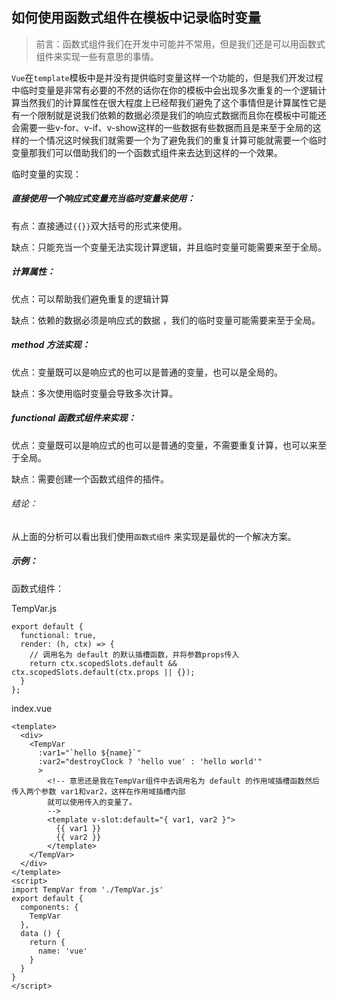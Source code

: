 ## 如何使用函数式组件在模板中记录临时变量

> 前言：函数式组件我们在开发中可能并不常用，但是我们还是可以用函数式组件来实现一些有意思的事情。

`Vue`在`template`模板中是并没有提供临时变量这样一个功能的，但是我们开发过程中临时变量是非常有必要的不然的话你在你的模板中会出现多次重复的一个逻辑计算当然我们的计算属性在很大程度上已经帮我们避免了这个事情但是计算属性它是有一个限制就是说我们依赖的数据必须是我们的响应式数据而且你在模板中可能还会需要一些v-for、v-if、v-show这样的一些数据有些数据而且是来至于全局的这样的一个情况这时候我们就需要一个为了避免我们的重复计算可能就需要一个临时变量那我们可以借助我们的一个函数式组件来去达到这样的一个效果。

临时变量的实现：

##### 直接使用一个响应式变量充当临时变量来使用：

有点：直接通过`{{}}`双大括号的形式来使用。

缺点：只能充当一个变量无法实现计算逻辑，并且临时变量可能需要来至于全局。

##### 计算属性：

优点：可以帮助我们避免重复的逻辑计算

缺点：依赖的数据必须是响应式的数据 ，我们的临时变量可能需要来至于全局。

##### method 方法实现：

优点：变量既可以是响应式的也可以是普通的变量，也可以是全局的。

缺点：多次使用临时变量会导致多次计算。

##### functional 函数式组件来实现：

优点：变量既可以是响应式的也可以是普通的变量，不需要重复计算，也可以来至于全局。

缺点：需要创建一个函数式组件的插件。

###### 结论：

从上面的分析可以看出我们使用`函数式组件` 来实现是最优的一个解决方案。


##### 示例：


函数式组件：

TempVar.js

```
export default {
  functional: true,
  render: (h, ctx) => {
    // 调用名为 default 的默认插槽函数，并将参数props传入
    return ctx.scopedSlots.default && ctx.scopedSlots.default(ctx.props || {});
  }
};
```

index.vue


```
<template>
  <div>
    <TempVar
      :var1="`hello ${name}`"
      :var2="destroyClock ? 'hello vue' : 'hello world'"
      >
        <!-- 意思还是我在TempVar组件中去调用名为 default 的作用域插槽函数然后传入两个参数 var1和var2，这样在作用域插槽内部
        就可以使用传入的变量了。
        -->
        <template v-slot:default="{ var1, var2 }">
          {{ var1 }}
          {{ var2 }}
        </template>
    </TempVar>
  </div>
</template>
<script>
import TempVar from './TempVar.js'
export default {
  components: {
    TempVar
  },
  data () {
    return {
      name: 'vue'
    }
  }
}
</script>
```

